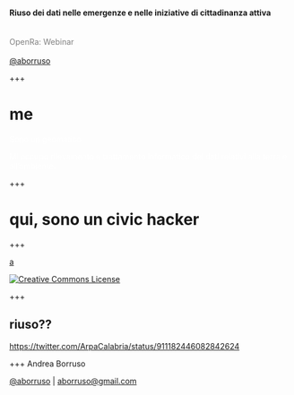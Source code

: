 #### Riuso dei dati nelle emergenze e nelle iniziative di cittadinanza attiva
<br>
<span style="color:gray">OpenRa: Webinar</span>
<br>
<span style="color:gray"></span>
<br>
<span style="color:gray"><a href="https://twitter.com/aborruso" target="_blank">@aborruso</a></span>

+++

# me

<span style="color:white">Sono un geomatico</span>

<span style="color:white">Mi occupo rilevamento e trattamento informatico
dei dati relativi alla terra e all’ambiente.</span>

+++

# qui, sono un civic hacker

+++



[a](http://civichacking.it)

[![Creative Commons License](https://static1.squarespace.com/static/5003cc4ec4aaab8fd03faf2f/t/527c30dae4b0307b4020d853/1383870683718/omnifocus-promo.png?format=500w)](http://creativecommons.org/licenses/by-nc-nd/3.0/)

+++

## riuso??

https://twitter.com/ArpaCalabria/status/911182446082842624

+++
Andrea Borruso

[@aborruso](https://twitter.com/aborruso) | [aborruso@gmail.com](mailto:aborruso@gmail.com)